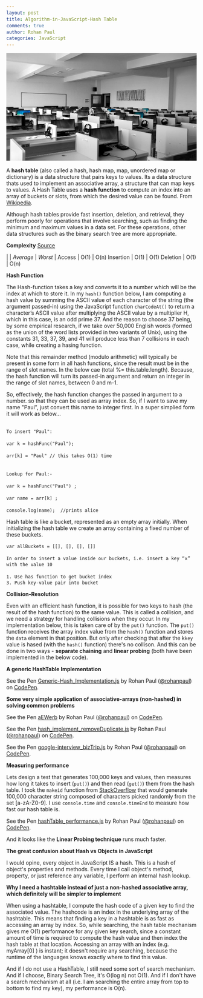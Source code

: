 ```yaml
---
layout: post
title: Algorithm-in-JavaScript-Hash Table
comments: true
author: Rohan Paul
categories: JavaScript
---
```

<img src="/images/fulls/Hash-Table-in-JS.jpeg" class="fit image">

A **hash table** (also called a hash, hash map, map, unordered map or dictionary) is a data structure that pairs keys to values. Its a data structure thats used to implement an associative array, a structure that can map keys to values. A Hash Table uses a **hash function** to compute an index into an array of buckets or slots, from which the desired value can be found. From [Wikipedia](https://en.wikipedia.org/wiki/Hash_table).

Although hash tables provide fast insertion, deletion, and retrieval, they perform poorly for operations that involve searching, such as finding the minimum and maximum
values in a data set. For these operations, other data structures such as the binary search tree are more appropriate.

**Complexity** [Source](http://bigocheatsheet.com/)

| | _Average_ | _Worst_ | 
Access | O(1) | O(n)
Insertion | O(1) | O(1)
Deletion | O(1) | O(n)


**Hash Function**

The Hash-function takes a key and converts it to a number which will be the index at which to store it. In my ``hash()`` function below, I am computing a hash value by summing the ASCII value of each character of the string (the argument passed-in) using the JavaScript function ``charCodeAt()`` to return a character’s ASCII value after multiplying the ASCII value by a multiplier H, which in this case, is an odd prime 37. And the reason to choose 37 being, by some empirical research, if we take over 50,000 English words (formed as the union of the word lists provided in two variants of Unix), using the constants 31, 33, 37, 39, and 41 will produce less than 7 collisions in each case, while creating a hasing function.

Note that this remainder method (modulo arithmetic) will typically be present in some form in all hash functions, since the result must be in the range of slot names. In the below cae (total %= this.table.length). Because, the hash function will turn its passed-in argument and return an integer in the range of slot names, between 0 and m-1.

So, effectively, the hash function changes the passed in argument to a number. so that they can be used as array index. So, if I want to save my name "Paul", just convert this name to integer first. In a super simplied form it will work as below...

```

To insert "Paul":

var k = hashFunc("Paul");

arr[k] = "Paul" // this takes O(1) time


Lookup for Paul:-

var k = hashFunc("Paul") ;

var name = arr[k] ;

console.log(name);  //prints alice 

```

Hash table is like a bucket, represented as an empty array initially. When initializing the hash table we create an array containing a fixed number of these buckets.

```
var allBuckets = [[], [], [], []] 

In order to insert a value inside our buckets, i.e. insert a key “x” with the value 10

1. Use has function to get bucket index
3. Push key-value pair into bucket 

```

**Collision-Resolution**

Even with an efficient hash function, it is possible for two keys to hash (the result of the hash function) to the same value. This is called a collision, and we need a strategy for handling collisions when they occur. In my implementation below, this is taken care of by the ``put()`` function. The ``put()`` function receives the array index value from the ``hash()`` function and stores the ``data`` element in that position. But only after checking that after the k``key`` value is hased (with the ``hash()`` function) there's no collison. And this can be done in two ways - **separate chaining** and **linear probing** (both have been implemented in the below code).

**A generic HashTable Implementation**

<p data-height="2208" data-theme-id="0" data-slug-hash="PEjwEW" data-default-tab="js" data-user="rohanpaul" data-embed-version="2" data-pen-title="Generic-Hash_Implementation.js" class="codepen">See the Pen <a href="https://codepen.io/rohanpaul/pen/PEjwEW/">Generic-Hash_Implementation.js</a> by Rohan Paul (<a href="https://codepen.io/rohanpaul">@rohanpaul</a>) on <a href="https://codepen.io">CodePen</a>.</p>
<script async src="https://production-assets.codepen.io/assets/embed/ei.js"></script>


**Some very simple application of associative-arrays (non-hashed) in solving common problems**
<p data-height="982" data-theme-id="0" data-slug-hash="aEWerb" data-default-tab="js" data-user="rohanpaul" data-embed-version="2" data-pen-title="aEWerb" class="codepen">See the Pen <a href="https://codepen.io/rohanpaul/pen/aEWerb/">aEWerb</a> by Rohan Paul (<a href="https://codepen.io/rohanpaul">@rohanpaul</a>) on <a href="https://codepen.io">CodePen</a>.</p>
<script async src="https://production-assets.codepen.io/assets/embed/ei.js"></script>

<p data-height="426" data-theme-id="0" data-slug-hash="ZvyGQd" data-default-tab="js" data-user="rohanpaul" data-embed-version="2" data-pen-title="hash_implement_removeDuplicate.js" class="codepen">See the Pen <a href="https://codepen.io/rohanpaul/pen/ZvyGQd/">hash_implement_removeDuplicate.js</a> by Rohan Paul (<a href="https://codepen.io/rohanpaul">@rohanpaul</a>) on <a href="https://codepen.io">CodePen</a>.</p>
<script async src="https://production-assets.codepen.io/assets/embed/ei.js"></script>


<p data-height="1500" data-theme-id="0" data-slug-hash="baRRyp" data-default-tab="js" data-user="rohanpaul" data-embed-version="2" data-pen-title="google-interview_bizTrip.js" class="codepen">See the Pen <a href="https://codepen.io/rohanpaul/pen/baRRyp/">google-interview_bizTrip.js</a> by Rohan Paul (<a href="https://codepen.io/rohanpaul">@rohanpaul</a>) on <a href="https://codepen.io">CodePen</a>.</p>
<script async src="https://production-assets.codepen.io/assets/embed/ei.js"></script>

**Measuring performance**

Lets design a test that generates 100,000 keys and values, then measures how long it takes to insert (``put()``) and then read (``get()``) them from the hash table.
I took the ``makeid`` function from [StackOverflow](https://stackoverflow.com/a/1349426/1902852) that would generate 100,000 character string composed of characters picked randomly from the set [a-zA-Z0-9].
I use ``console.time`` and ``console.timeEnd`` to measure how fast our hash table is.


<p data-height="694" data-theme-id="0" data-slug-hash="eyRRqy" data-default-tab="js" data-user="rohanpaul" data-embed-version="2" data-pen-title="hashTable_performance.js" class="codepen">See the Pen <a href="https://codepen.io/rohanpaul/pen/eyRRqy/">hashTable_performance.js</a> by Rohan Paul (<a href="https://codepen.io/rohanpaul">@rohanpaul</a>) on <a href="https://codepen.io">CodePen</a>.</p>
<script async src="https://production-assets.codepen.io/assets/embed/ei.js"></script>

And it looks like the **Linear Probing technique** runs much faster.

**The great confusion about Hash vs Objects in JavaScript**

I would opine, every object in JavaScript IS a hash. This is a hash of object's properties and methods. Every time I call object's method, property, or just reference any variable, I perform an internal hash lookup.

**Why I need a hashtable instead of just a non-hashed associative array, which definitely will be simpler to implement**

When using a hashtable, I compute the hash code of a given key to find the associated value. The hashcode is an index in the underlying array of the hashtable. This means that finding a key in a hashtable is as fast as accessing an array by index. So, while searching, the hash table mechanism gives me O(1) performance for any given key search, since a constant amount of time is required to compute the hash value and then index the hash table at that location. Accessing an array with an index (e.g. myArray[0] ) is instant; it doesn't require any searching, because the runtime of the languages knows exactly where to find this value.

 
And if I do not use a HashTable, I still need some sort of search mechanism. And if I choose, Binary Search Tree, it's  O(log n) not O(1). And if I don't have a search mechanism at all (i.e. I am searching the entire array from top to bottom to find my key), my performance is O(n).